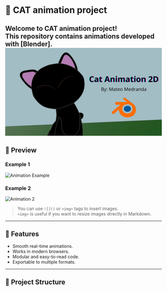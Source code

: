 # 🎨 CAT animation project

Welcome to **CAT animation project**!  
This repository contains animations developed with [Blender].
![Animation Example](./imgReadme/CatPresentation.png)
---

## 📸 Preview

### Example 1
![Animation Example](./imgReadme/)

### Example 2
<img src="./assets/animation2.png" alt="Animation 2" width="500"/>

> You can use `![]()` or `<img>` tags to insert images.  
> `<img>` is useful if you want to resize images directly in Markdown.

---

## 🚀 Features

- Smooth real-time animations.  
- Works in modern browsers.  
- Modular and easy-to-read code.  
- Exportable to multiple formats.  

---

## 📂 Project Structure

